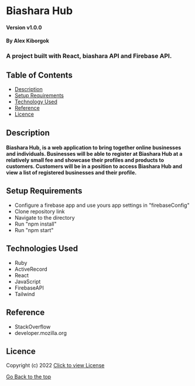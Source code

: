 # Biashara Hub

#### Version v1.0.0
#### By Alex Kiborgok
### A project built with React, biashara API and Firebase API.

## Table of Contents

+ [Description](#description)
+ [Setup Requirements](#setup-requirements)
+ [Technology Used](#technology-used)
+ [Reference](#reference)
+ [Licence](#licence)

## Description
#### Biashara Hub, is a web application to bring together online businesses and individuals. Businesses will be able to register at Biashara Hub at a relatively small fee and showcase their profiles and products to customers. Customers will be in a position to access Biashara Hub and view a list of registered businesses and their profile.

## Setup Requirements
* Configure a firebase app and use yours app settings in "firebaseConfig"
* Clone repository link
* Navigate to the directory
* Run "npm install"
* Run "npm start"
## Technologies Used
* Ruby
* ActiveRecord
* React
* JavaScript
* FirebaseAPI
* Tailwind

## Reference
* StackOverflow
* developer.mozilla.org

## Licence

Copyright (c) 2022 [Click to view License](LICENSE)

[Go Back to the top](#description)